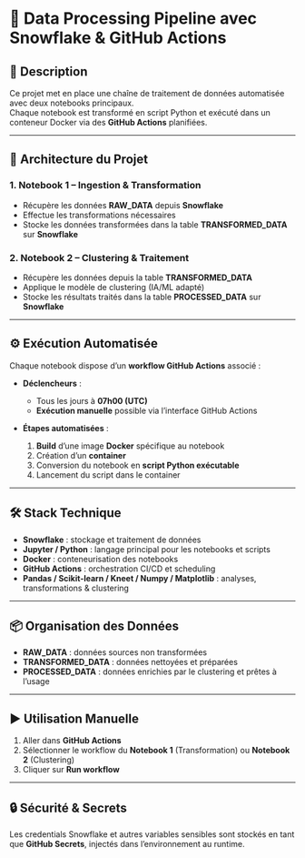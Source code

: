 # 🚀 Data Processing Pipeline avec Snowflake & GitHub Actions

## 📌 Description
Ce projet met en place une chaîne de traitement de données automatisée avec deux notebooks principaux.  
Chaque notebook est transformé en script Python et exécuté dans un conteneur Docker via des **GitHub Actions** planifiées.

---

## 📂 Architecture du Projet

### 1. **Notebook 1 – Ingestion & Transformation**
- Récupère les données **RAW_DATA** depuis **Snowflake**  
- Effectue les transformations nécessaires  
- Stocke les données transformées dans la table **TRANSFORMED_DATA** sur **Snowflake**

### 2. **Notebook 2 – Clustering & Traitement**
- Récupère les données depuis la table **TRANSFORMED_DATA**  
- Applique le modèle de clustering (IA/ML adapté)  
- Stocke les résultats traités dans la table **PROCESSED_DATA** sur **Snowflake**

---

## ⚙️ Exécution Automatisée

Chaque notebook dispose d’un **workflow GitHub Actions** associé :

- **Déclencheurs** :  
  - Tous les jours à **07h00 (UTC)**  
  - **Exécution manuelle** possible via l’interface GitHub Actions  

- **Étapes automatisées** :  
  1. **Build** d’une image **Docker** spécifique au notebook  
  2. Création d’un **container**  
  3. Conversion du notebook en **script Python exécutable**  
  4. Lancement du script dans le container  

---

## 🛠️ Stack Technique

- **Snowflake** : stockage et traitement de données  
- **Jupyter / Python** : langage principal pour les notebooks et scripts  
- **Docker** : conteneurisation des notebooks  
- **GitHub Actions** : orchestration CI/CD et scheduling  
- **Pandas / Scikit-learn / Kneet / Numpy / Matplotlib** : analyses, transformations & clustering  

---

## 📦 Organisation des Données

- **RAW_DATA** : données sources non transformées  
- **TRANSFORMED_DATA** : données nettoyées et préparées  
- **PROCESSED_DATA** : données enrichies par le clustering et prêtes à l’usage  

---

## ▶️ Utilisation Manuelle

1. Aller dans **GitHub Actions**  
2. Sélectionner le workflow du **Notebook 1** (Transformation) ou **Notebook 2** (Clustering)  
3. Cliquer sur **Run workflow**  

---

## 🔒 Sécurité & Secrets

Les credentials Snowflake et autres variables sensibles sont stockés en tant que **GitHub Secrets**, injectés dans l’environnement au runtime.  
